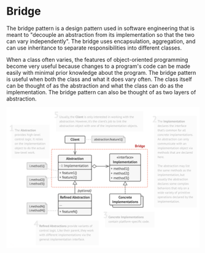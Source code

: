 # Bridge

The bridge pattern is a design pattern used in software engineering that is meant to "decouple an abstraction from its
implementation so that the two can vary independently". The bridge uses encapsulation, aggregation, and can use
inheritance to separate responsibilities into different classes.

When a class often varies, the features of object-oriented programming become very useful because changes to a program's
code can be made easily with minimal prior knowledge about the program. The bridge pattern is useful when both the class
and what it does vary often. The class itself can be thought of as the abstraction and what the class can do as the
implementation. The bridge pattern can also be thought of as two layers of abstraction.

![Bridge structure](docs/bridge.png)
